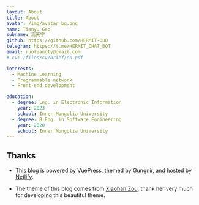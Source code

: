 ```yaml
---
layout: About
title: About
avatar: /img/avatar_bg.png
name: Tianyu Gao
subname: 高天宇
github: https://github.com/HERMIT-OuO
telegram: https://t.me/HERMIT_CHAT_BOT
email: ruoliangty@gmail.com
# cv: /files/cv/brief/en.pdf

interests:
  - Machine Learning
  - Programmable network
  - Front-end development

education:
  - degree: Lng. in Electronic Information
    year: 2023
    school: Inner Mongolia University
  - degree: B.Eng. in Software Engineering
    year: 2020
    school: Inner Mongolia University
---
```




## Thanks

- This blog is powered by [VuePress](https://vuepress.vuejs.org/), themed by [Gungnir](https://github.com/Renovamen/vuepress-theme-gungnir), and hosted by [Netlify](https://netlify.com/).

- The theme of this blog comes from [Xiaohan Zou](https://zxh.io/), thank her very much for developing this beautiful theme.

